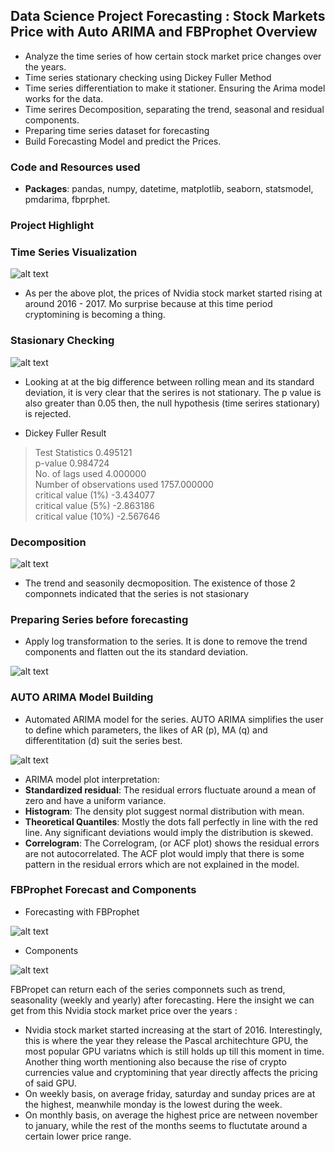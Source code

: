 ## Data Science Project Forecasting : Stock Markets Price with Auto ARIMA and FBProphet Overview
* Analyze the time series of how certain stock market price changes over the years.
* Time series stationary checking using Dickey Fuller Method
* Time series differentiation to make it stationer. Ensuring the Arima model works for the data.
* Time serires Decomposition, separating the trend, seasonal and residual components.
* Preparing time series dataset for forecasting
* Build Forecasting Model and predict the Prices.

### Code and Resources used
* **Packages**: pandas, numpy, datetime, matplotlib, seaborn, statsmodel, pmdarima, fbprphet.

### Project Highlight

### Time Series Visualization
![alt text](https://github.com/ELSady/Forecasting-Stock-Markets-Price-Forecasting/blob/main/index.png)

* As per the above plot, the prices of Nvidia stock market started rising at around 2016 - 2017. Mo surprise because at this time period cryptomining is becoming a thing.

### Stasionary Checking
![alt text](https://github.com/ELSady/Forecasting-Stock-Markets-Price-Forecasting/blob/main/index1.png)

* Looking at at the big difference between rolling mean and its standard deviation, it is very clear that the serires is not stationary. The p value is also greater than 0.05 then, the null hypothesis (time serires stationary) is rejected.

* Dickey Fuller Result
> Test Statistics                   0.495121 <br>
> p-value                           0.984724 <br>
> No. of lags used                  4.000000 <br>
> Number of observations used    1757.000000 <br>
> critical value (1%)              -3.434077 <br>
> critical value (5%)              -2.863186 <br>
> critical value (10%)             -2.567646 <br>

### Decomposition 
![alt text](https://github.com/ELSady/Forecasting-Stock-Markets-Price-Forecasting/blob/main/index2.png)

* The trend and seasonily decmoposition. The existence of those 2 componnets indicated that the series is not stasionary

### Preparing Series before forecasting 
* Apply log transformation to the series. It is done to remove the trend components and flatten out the its standard deviation.

![alt text](https://github.com/ELSady/Forecasting-Stock-Markets-Price-Forecasting/blob/main/index7.png)

### AUTO ARIMA Model Building
* Automated ARIMA model for the series. AUTO ARIMA simplifies the user to define which parameters, the likes of AR (p), MA (q) and differentitation (d) suit the series best.

![alt text](https://github.com/ELSady/Forecasting-Stock-Markets-Price-Forecasting/blob/main/index3.png)

* ARIMA model plot interpretation:
* **Standardized residual**: The residual errors  fluctuate around a mean of zero and have a uniform variance.
* **Histogram**: The density plot suggest normal distribution with mean.
* **Theoretical Quantiles**: Mostly the dots fall perfectly in line with the red line. Any significant deviations would imply the distribution is skewed.
* **Correlogram**: The Correlogram, (or ACF plot) shows the residual errors are not autocorrelated. The ACF plot would imply that there is some pattern in the residual errors which are not explained in the model.

### FBProphet Forecast and Components
* Forecasting with FBProphet <br>

![alt text](https://github.com/ELSady/Forecasting-Stock-Markets-Price-Forecasting/blob/main/index5.png) <br>

* Components <br>

![alt text](https://github.com/ELSady/Forecasting-Stock-Markets-Price-Forecasting/blob/main/index6.png)

FBPropet can return each of the series componnets such as trend, seasonality (weekly and yearly) after forecasting. Here the insight we can get from this Nvidia stock market price over the years :
* Nvidia stock market started increasing at the start of 2016. Interestingly, this is where the year they release the Pascal architechture GPU, the most popular GPU variatns which is still holds up till this moment in time. Another thing worth mentioning also because the rise of crypto currencies value and cryptomining that year directly affects the pricing of said GPU.
* On weekly basis, on average friday, saturday and sunday prices are at the highest, meanwhile monday is the lowest during the week.
* On monthly basis, on average the highest price are netween november to january, while the rest of the months seems to fluctutate around a certain lower price range.
